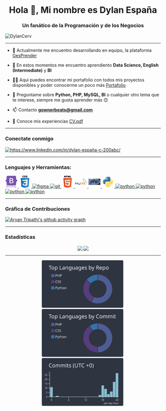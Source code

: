 <h1 align="center">Hola 👋, Mi nombre es  Dylan España</h1>

<h3 align="center">Un fanático de la Programación y de los Negocios</h3>

<p align="left"> <img src="https://komarev.com/ghpvc/?username=DylanCerv&label=Profile%20views&color=0e75b6&style=flat" alt="DylanCerv" /> </p>

<!-- ---

<p align="center"> <a href="https://github.com/ryo-ma/github-profile-trophy"><img src="https://github-profile-trophy.vercel.app/?username=DylanCerv&no-frame=true&column=6" alt="DylanCerv" /></a> </p> -->

---

- 🔭 Actualmente me encuentro desarrollando en equipo, la plataforma [GesPrender](https://gesprender.com)

- 🌱 En estos momentos me encuentro aprendiento **Data Science, English (Intermediate)** y **BI**

- 👨‍💻 Aqui puedes encontrar mi portafolio con todos mis proyectos disponibles y poder conocerme un poco más [Portafolio](https://portafoliodylangowner.000webhostapp.com/portafolio/index.php#Home)

- 💬 Preguntame sobre **Python, PHP, MySQL, BI** o cualquier otro tema que te interese, siempre me gusta aprender más 😊

- 📫 Contacto **gownerbeats@gmail.com**

- 📄 Conoce mis experiencias [CV.pdf](https://portafoliodylangowner.000webhostapp.com/portafolio/PDFs/CV.pdf)

---

<h3 align="left">Conectate conmigo</h3>
<p align="left">
<a href="https://www.linkedin.com/in/dylan-españa-c-200abc/" target="blank"><img align="center" src="https://raw.githubusercontent.com/rahuldkjain/github-profile-readme-generator/master/src/images/icons/Social/linked-in-alt.svg" alt="https://www.linkedin.com/in/dylan-españa-c-200abc/" height="30" width="40" /></a>
</p>

---

<h3 align="left">Lenguajes y Herramientas:</h3>
<p align="left">
    <a href="https://getbootstrap.com" target="_blank" rel="noreferrer">
        <img src="https://raw.githubusercontent.com/devicons/devicon/master/icons/bootstrap/bootstrap-plain-wordmark.svg" alt="bootstrap" width="40"/>
    </a>
    <a href="https://www.w3schools.com/css/" target="_blank" rel="noreferrer">
        <img src="https://raw.githubusercontent.com/devicons/devicon/master/icons/css3/css3-original-wordmark.svg" alt="css3" width="40" height="40"/>
    </a>
    <a href="https://www.figma.com/" target="_blank" rel="noreferrer">
        <img src="https://www.vectorlogo.zone/logos/figma/figma-icon.svg" alt="figma" width="40" height="40"/>
    </a>
    <a href="https://git-scm.com/" target="_blank" rel="noreferrer"> <img src="https://www.vectorlogo.zone/logos/git-scm/git-scm-icon.svg" alt="git" width="40" height="40"/>
    </a>
    <a href="https://www.w3.org/html/" target="_blank" rel="noreferrer">
        <img src="https://raw.githubusercontent.com/devicons/devicon/master/icons/html5/html5-original-wordmark.svg" alt="html5" width="40" height="40"/>
    </a>
    <a href="https://www.mysql.com/" target="_blank" rel="noreferrer">
        <img src="https://raw.githubusercontent.com/devicons/devicon/master/icons/mysql/mysql-original-wordmark.svg" alt="mysql" width="40" height="40"/>
    </a>
    <a href="https://www.php.net" target="_blank" rel="noreferrer">
        <img src="https://raw.githubusercontent.com/devicons/devicon/master/icons/php/php-original.svg" alt="php" width="40" height="40"/>
    </a>
    <a href="https://www.python.org" target="_blank" rel="noreferrer">
        <img src="https://raw.githubusercontent.com/devicons/devicon/master/icons/python/python-original.svg" alt="python" width="40" height="40"/>
    </a>
    <a href="https://trello.com" target="_blank" rel="noreferrer">
        <img src="https://cdn.icon-icons.com/icons2/836/PNG/512/Trello_icon-icons.com_66775.png" alt="python" width="40" height="40"/>
    </a>
    <a href="https://laravel.com" target="_blank" rel="noreferrer">
        <img src="https://laravel.com/img/logomark.min.svg" alt="python" width="40" height="40"/>
    </a>
    <a href="https://getcomposer.org" target="_blank" rel="noreferrer">
        <img src="https://getcomposer.org/img/logo-composer-transparent.png" alt="python" width="40" height="40"/>
    </a>
    <a href="https://wordpress.com/" target="_blank" rel="noreferrer">
        <img src="https://upload.wikimedia.org/wikipedia/commons/thumb/9/98/WordPress_blue_logo.svg/245px-WordPress_blue_logo.svg.png" alt="python" width="40" height="40"/>
    </a>
</p>

---

### Gráfica de Contribuciones
[![Aryan Tripathi's github activity graph](https://activity-graph.herokuapp.com/graph?username=DylanCer<zxv&theme=react-dark)](https://github.com/DylanCerv)

---

### Estadísticas
<!-- <p><img align="left" src="https://github-readme-stats.vercel.app/api?username=DylanCerv&show_icons=true&locale=en" alt="DylanCerv" /></p> -->
<!-- <p><img align="center" src="https://github-readme-stats.vercel.app/api/top-langs?username=DylanCerv&show_icons=true&locale=en&layout=compact" alt="DylanCerv" /></p> -->
<!-- <p>&nbsp;<img align="center" src="https://github-readme-streak-stats.herokuapp.com/?user=DylanCerv&" alt="DylanCerv" /></p> -->
<div align="center">
    <a href="https://github.com/anuraghazra/github-readme-stats">
        <img align="center" src="https://github-readme-stats.vercel.app/api?username=DylanCerv&show_icons=true&count_private=true&theme=nord&line_height=20&count_private=true&include_all_commits=true&hide_border=true" width="480px" />
    </a>
    <a href="https://github.com/anuraghazra/github-readme-stats">
        <img align="center" src="https://github-readme-stats.vercel.app/api/top-langs/?username=DylanCerv&layout=compact&theme=nord&hide_border=true" width="338px" />
    </a>
<div/>

---

<div align="center">
    <a href="https://github.com/vn7n24fzkq/github-profile-summary-cards">
        <img align="center" src="https://raw.githubusercontent.com/DylanCerv/DylanCerv/master/profile-summary-card-output/nord_dark/1-repos-per-language.svg" width="270px" />
    </a>
    <a href="https://github.com/vn7n24fzkq/github-profile-summary-cards">
        <img align="center" src="https://raw.githubusercontent.com/DylanCerv/DylanCerv/master/profile-summary-card-output/nord_dark/2-most-commit-language.svg" width="270px" />
    </a>
    <a href="https://github.com/vn7n24fzkq/github-profile-summary-cards">
        <img align="center" src="https://raw.githubusercontent.com/DylanCerv/DylanCerv/master/profile-summary-card-output/nord_dark/4-productive-time.svg" width="270px" />
    </a>
</div>
